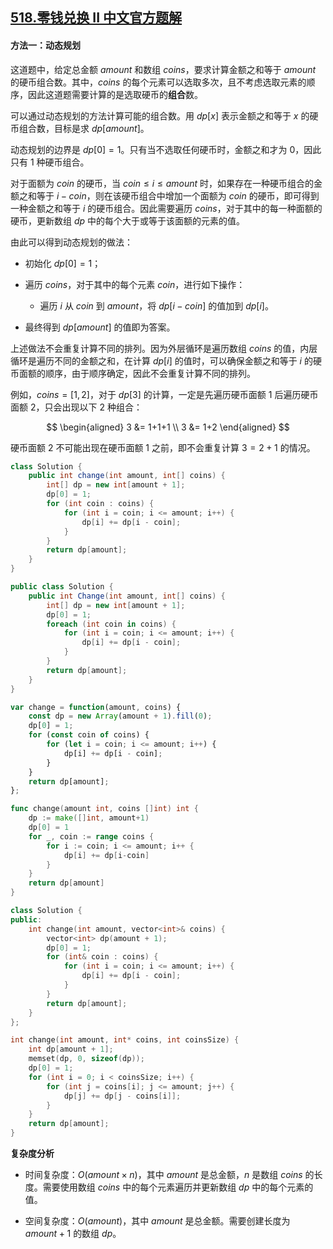## [518.零钱兑换 II 中文官方题解](https://leetcode.cn/problems/coin-change-ii/solutions/100000/ling-qian-dui-huan-ii-by-leetcode-soluti-f7uh)

#### 方法一：动态规划

这道题中，给定总金额 $\textit{amount}$ 和数组 $\textit{coins}$，要求计算金额之和等于 $\textit{amount}$ 的硬币组合数。其中，$\textit{coins}$ 的每个元素可以选取多次，且不考虑选取元素的顺序，因此这道题需要计算的是选取硬币的**组合**数。

可以通过动态规划的方法计算可能的组合数。用 $\textit{dp}[x]$ 表示金额之和等于 $x$ 的硬币组合数，目标是求 $\textit{dp}[\textit{amount}]$。

动态规划的边界是 $\textit{dp}[0]=1$。只有当不选取任何硬币时，金额之和才为 $0$，因此只有 $1$ 种硬币组合。

对于面额为 $\textit{coin}$ 的硬币，当 $\textit{coin} \le i \le \textit{amount}$ 时，如果存在一种硬币组合的金额之和等于 $i - \textit{coin}$，则在该硬币组合中增加一个面额为 $\textit{coin}$ 的硬币，即可得到一种金额之和等于 $i$ 的硬币组合。因此需要遍历 $\textit{coins}$，对于其中的每一种面额的硬币，更新数组 $\textit{dp}$ 中的每个大于或等于该面额的元素的值。

由此可以得到动态规划的做法：

- 初始化 $\textit{dp}[0]=1$；

- 遍历 $\textit{coins}$，对于其中的每个元素 $\textit{coin}$，进行如下操作：

   - 遍历 $i$ 从 $\textit{coin}$ 到 $\textit{amount}$，将 $\textit{dp}[i - \textit{coin}]$ 的值加到 $\textit{dp}[i]$。

- 最终得到 $\textit{dp}[\textit{amount}]$ 的值即为答案。

上述做法不会重复计算不同的排列。因为外层循环是遍历数组 $\textit{coins}$ 的值，内层循环是遍历不同的金额之和，在计算 $\textit{dp}[i]$ 的值时，可以确保金额之和等于 $i$ 的硬币面额的顺序，由于顺序确定，因此不会重复计算不同的排列。

例如，$\textit{coins}=[1,2]$，对于 $\textit{dp}[3]$ 的计算，一定是先遍历硬币面额 $1$ 后遍历硬币面额 $2$，只会出现以下 $2$ 种组合：

$$
\begin{aligned}
3 &= 1+1+1 \\
3 &= 1+2
\end{aligned}
$$

硬币面额 $2$ 不可能出现在硬币面额 $1$ 之前，即不会重复计算 $3=2+1$ 的情况。

```Java [sol1-Java]
class Solution {
    public int change(int amount, int[] coins) {
        int[] dp = new int[amount + 1];
        dp[0] = 1;
        for (int coin : coins) {
            for (int i = coin; i <= amount; i++) {
                dp[i] += dp[i - coin];
            }
        }
        return dp[amount];
    }
}
```

```C# [sol1-C#]
public class Solution {
    public int Change(int amount, int[] coins) {
        int[] dp = new int[amount + 1];
        dp[0] = 1;
        foreach (int coin in coins) {
            for (int i = coin; i <= amount; i++) {
                dp[i] += dp[i - coin];
            }
        }
        return dp[amount];
    }
}
```

```JavaScript [sol1-JavaScript]
var change = function(amount, coins) {
    const dp = new Array(amount + 1).fill(0);
    dp[0] = 1;
    for (const coin of coins) {
        for (let i = coin; i <= amount; i++) {
            dp[i] += dp[i - coin];
        }
    }
    return dp[amount];
};
```

```go [sol1-Golang]
func change(amount int, coins []int) int {
    dp := make([]int, amount+1)
    dp[0] = 1
    for _, coin := range coins {
        for i := coin; i <= amount; i++ {
            dp[i] += dp[i-coin]
        }
    }
    return dp[amount]
}
```

```C++ [sol1-C++]
class Solution {
public:
    int change(int amount, vector<int>& coins) {
        vector<int> dp(amount + 1);
        dp[0] = 1;
        for (int& coin : coins) {
            for (int i = coin; i <= amount; i++) {
                dp[i] += dp[i - coin];
            }
        }
        return dp[amount];
    }
};
```

```C [sol1-C]
int change(int amount, int* coins, int coinsSize) {
    int dp[amount + 1];
    memset(dp, 0, sizeof(dp));
    dp[0] = 1;
    for (int i = 0; i < coinsSize; i++) {
        for (int j = coins[i]; j <= amount; j++) {
            dp[j] += dp[j - coins[i]];
        }
    }
    return dp[amount];
}
```

**复杂度分析**

- 时间复杂度：$O(\textit{amount} \times n)$，其中 $\textit{amount}$ 是总金额，$n$ 是数组 $\textit{coins}$ 的长度。需要使用数组 $\textit{coins}$ 中的每个元素遍历并更新数组 $\textit{dp}$ 中的每个元素的值。

- 空间复杂度：$O(\textit{amount})$，其中 $\textit{amount}$ 是总金额。需要创建长度为 $\textit{amount}+1$ 的数组 $\textit{dp}$。